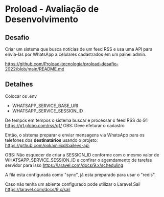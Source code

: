 # Proload - Avaliação de Desenvolvimento

## Desafio

Criar um sistema que busca notícias de um feed RSS e usa uma API para enviá-las por WhatsApp a celulares cadastrados em um painel admin.

<https://github.com/Proload-tecnologia/proload-desafio-2022/blob/main/README.md>

## Detalhes

Colocar os .env

- WHATSAPP_SERVICE_BASE_URI
- WHATSAPP_SERVICE_SESSION_ID

De tempos em tempos o sistema buscar e processar o feed RSS do G1 <https://g1.globo.com/rss/g1/>
OBS: Deve efeturar o cadastro



Então, o sistema preparar e enviar mensagens via WhatsApp para os telefones dos **destinatários** usando o projeto:
https://github.com/ookamiiixd/baileys-api

OBS: Não esquecer de criar a SESSION_ID conforme com o mesmo valor de WHATSAPP_SERVICE_SESSION_ID e confirar o agemdamento 
de tarefas servidor para isso <https://laravel.com/docs/9.x/scheduling>

A fila esta configurada como "sync", já esta preparado para usar o "redis".

Caso não tenha um abiente configurado pode utilizar o Laravel Sail <https://laravel.com/docs/9.x/sail>
